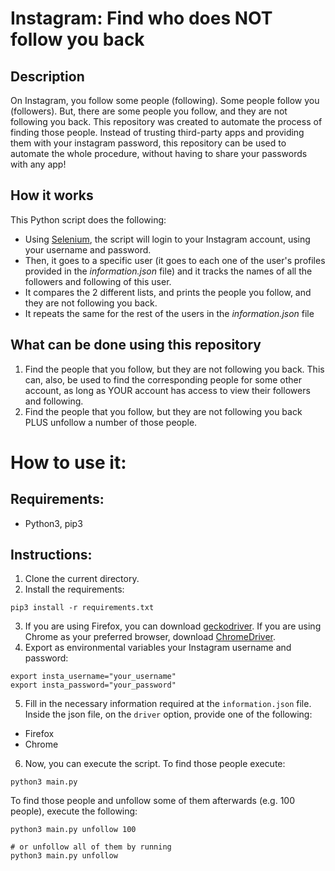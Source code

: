 # Instagram: Find who does NOT follow you back

## Description
On Instagram, you follow some people (following).  Some people follow you (followers).  But, there are some people you follow, and they are not following you back. This repository was created to automate the process of finding those people. Instead of trusting third-party apps and providing them with your instagram password, this repository can be used to automate the whole procedure, without having to share your passwords with any app!

## How it works
This Python script does the following:
* Using [Selenium](https://www.google.com/search?q=selenium&oq=selenium&aqs=chrome..69i57.1488j0j1&sourceid=chrome&ie=UTF-8), the script will login to your Instagram account, using your username and password.
* Then, it goes to a specific user (it goes to each one of the user's profiles provided in the *information.json* file) and it tracks the names of all the followers and following of this user.
* It compares the 2 different lists, and prints the people you follow, and they are not following you back.
* It repeats the same for the rest of the users in the *information.json* file

## What can be done using this repository
1. Find the people that you follow, but they are not following you back. This can, also, be used to find the corresponding people for some other account, as long as YOUR account has access to view their followers and following.
2. Find the people that you follow, but they are not following you back PLUS unfollow a number of those people.


# How to use it:

## Requirements:
* Python3, pip3

## Instructions:
1. Clone the current directory.
2. Install the requirements:
```
pip3 install -r requirements.txt
```
3. If you are using Firefox, you can download [geckodriver](https://github.com/mozilla/geckodriver/releases). If you are using Chrome as your preferred browser, download [ChromeDriver](https://sites.google.com/a/chromium.org/chromedriver/home).
4. Export as environmental variables your Instagram username and password:
```
export insta_username="your_username"
export insta_password="your_password"
```
5. Fill in the necessary information required at the `information.json` file. Inside the json file, on the `driver` option, provide one of the following: 
* Firefox
* Chrome
6. Now, you can execute the script. To find those people execute:
```
python3 main.py
```
To find those people and unfollow some of them afterwards (e.g. 100 people), execute the following:
```
python3 main.py unfollow 100
```
```
# or unfollow all of them by running
python3 main.py unfollow
```
